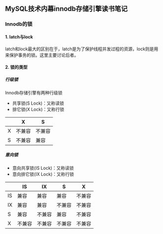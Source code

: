 ## MySQL技术内幕innodb存储引擎读书笔记
### Innodb的锁

#### 1. latch与lock
latch和lock最大的区别在于，latch是为了保护线程并发过程的资源，lock则是用来保护事务的锁。这里主要讨论后者。

#### 2. 锁的类型
##### 行级锁
Innodb存储引擎有两种行级锁
- 共享锁(S Lock)：又称读锁
- 排它锁(X Lock)：又称行锁

||X |S |
|--|--|--|
|X |不兼容|不兼容|
|S |不兼容|兼容|

##### 意向锁
- 意向共享锁(IS Lock)：又称读锁
- 意向排它锁(IX Lock)：又称行锁

||IS|IX|S|X|
|--|--|--|--|--|
|IS|兼容|兼容|兼容|不兼容|
|IX|兼容|兼容|不兼容|不兼容|
|S|兼容|不兼容|兼容|不兼容|
|X|不兼容|不兼容|不兼容|不兼容|
